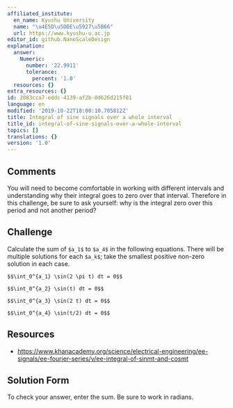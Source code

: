 ```yaml
---
affiliated_institute:
  en_name: Kyushu University
  name: "\u4E5D\u5DDE\u5927\u5B66"
  url: https://www.kyushu-u.ac.jp
editor_id: github.NanoScaleDesign
explanation:
  answer:
    Numeric:
      number: '22.9911'
      tolerance:
        percent: '1.0'
  resources: {}
extra_resources: {}
id: 2083cca7-eddc-4139-af2b-0d626d215f01
language: en
modified: '2019-10-22T18:00:10.705812Z'
title: Integral of sine signals over a whole interval
title_id: integral-of-sine-signals-over-a-whole-interval
topics: []
translations: {}
version: '1.0'
---
```


## Comments
You will need to become comfortable in working with different intervals and understanding why their integral goes to zero over that interval. Therefore in this challenge, be sure to ask yourself: why is the integral zero over this period and not another period?


## Challenge
Calculate the sum of `$a_1$` to `$a_4$` in the following equations. There will be multiple solutions for each `$a_k$`; take the smallest positive non-zero solution in each case.

`$$\int_0^{a_1} \sin(2 \pi t) dt = 0$$`

`$$\int_0^{a_2} \sin(t) dt = 0$$`

`$$\int_0^{a_3} \sin(2 t) dt = 0$$`

`$$\int_0^{a_4} \sin(t/2) dt = 0$$`


## Resources
- https://www.khanacademy.org/science/electrical-engineering/ee-signals/ee-fourier-series/v/ee-integral-of-sinmt-and-cosmt


## Solution Form
To check your answer, enter the sum. Be sure to work in radians.
